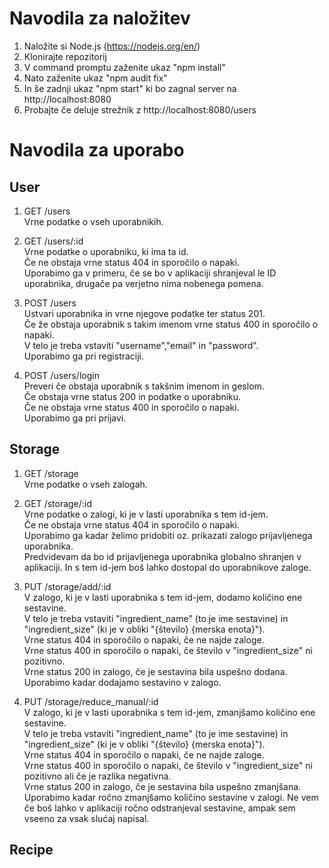 # Navodila za naložitev
1. Naložite si Node.js (https://nodejs.org/en/)
2. Klonirajte repozitorij
3. V command promptu zaženite ukaz "npm install"
4. Nato zaženite ukaz "npm audit fix"
5. In še zadnji ukaz "npm start" ki bo zagnal server na http://localhost:8080
6. Probajte če deluje strežnik z http://localhost:8080/users


# Navodila za uporabo
## User

1. GET  /users\
Vrne podatke o vseh uporabnikih.

2. GET /users/:id \
Vrne podatke o uporabniku, ki ima ta id.\
Če ne obstaja vrne status 404 in sporočilo o napaki.\
Uporabimo ga v primeru, če se bo v aplikaciji shranjeval le ID uporabnika, drugače pa verjetno nima nobenega pomena.

3. POST /users\
Ustvari uporabnika in vrne njegove podatke ter status 201.\
Če že obstaja uporabnik s takim imenom vrne status 400 in sporočilo o napaki.\
V telo je treba vstaviti "username","email" in "password".\
Uporabimo ga pri registraciji.

4. POST /users/login\
Preveri če obstaja uporabnik s takšnim imenom in geslom.\
Če obstaja vrne status 200 in podatke o uporabniku.\
Če ne obstaja vrne status 400 in sporočilo o napaki.\
Uporabimo ga pri prijavi.

## Storage

1. GET  /storage\
Vrne podatke o vseh zalogah.

2. GET /storage/:id \
Vrne podatke o zalogi, ki je v lasti uporabnika s tem id-jem.\
Če ne obstaja vrne status 404 in sporočilo o napaki.\
Uporabimo ga kadar želimo pridobiti oz. prikazati zalogo prijavljenega uporabnika.\
Predvidevam da bo id prijavljenega uporabnika globalno shranjen v aplikaciji. In s tem id-jem boš lahko dostopal do uporabnikove zaloge.

3. PUT /storage/add/:id\
V zalogo, ki je v lasti uporabnika s tem id-jem, dodamo količino ene sestavine.\
V telo je treba vstaviti "ingredient_name" (to je ime sestavine) in "ingredient_size" (ki je v obliki "{število} {merska enota}").\
Vrne status 404 in sporočilo o napaki, če ne najde zaloge.\
Vrne status 400 in sporočilo o napaki, če število v "ingredient_size" ni pozitivno.\
Vrne status 200 in zalogo, če je sestavina bila uspešno dodana.\
Uporabimo kadar dodajamo sestavino v zalogo.

4. PUT /storage/reduce_manual/:id\
V zalogo, ki je v lasti uporabnika s tem id-jem, zmanjšamo količino ene sestavine.\
V telo je treba vstaviti "ingredient_name" (to je ime sestavine) in "ingredient_size" (ki je v obliki "{število} {merska enota}").\
Vrne status 404 in sporočilo o napaki, če ne najde zaloge.\
Vrne status 400 in sporočilo o napaki, če število v "ingredient_size" ni pozitivno ali če je razlika negativna.\
Vrne status 200 in zalogo, če je sestavina bila uspešno zmanjšana.\
Uporabimo kadar ročno zmanjšamo količino sestavine v zalogi. Ne vem če boš lahko v aplikaciji ročno odstranjeval sestavine, ampak sem vseeno za vsak slućaj napisal.


## Recipe
